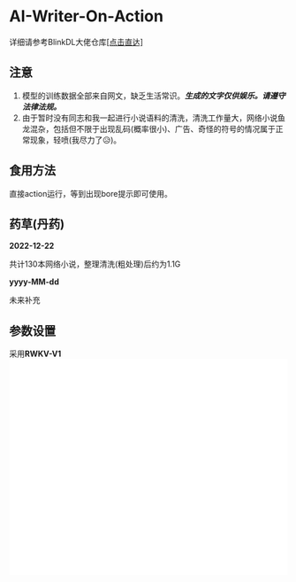 # AI-Writer-On-Action
详细请参考BlinkDL大佬仓库[[点击直达]](https://github.com/BlinkDL/AI-Writer/)

## 注意
1. 模型的训练数据全部来自网文，缺乏生活常识。***生成的文字仅供娱乐。请遵守法律法规。***
2. 由于暂时没有同志和我一起进行小说语料的清洗，清洗工作量大，网络小说鱼龙混杂，包括但不限于出现乱码(概率很小)、广告、奇怪的符号的情况属于正常现象，轻喷(我尽力了:disappointed_relieved:)。

## 食用方法

直接action运行，等到出现bore提示即可使用。

## 药草(丹药)
**2022-12-22**

共计130本网络小说，整理清洗(粗处理)后约为1.1G

**yyyy-MM-dd**

未来补充

## 参数设置
采用**RWKV-V1**
![参数设置](./assets/param.svg)
